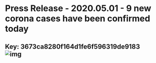 # Press Release - 2020.05.01 - 9 new corona cases have been confirmed today 
Key: 3673ca8280f164d1fe6f596319de9183 
![img](img/3673ca8280f164d1fe6f596319de9183.jpg)
---
```

```
